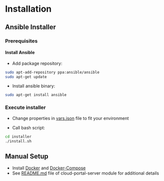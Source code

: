 # Installation

## Ansible Installer

### Prerequisites

#### Install Ansible

* Add package repository:

```bash
sudo apt-add-repository ppa:ansible/ansible
sudo apt-get update
```

* Install ansible binary:

```bash
sudo apt-get install ansible
```

### Execute installer

* Change properties in [vars.json](../../installer/vars.json) file to fit your environment

* Call bash script:

```bash
cd installer
./install.sh
```

## Manual Setup

* Install [Docker](https://docs.docker.com/engine/installation/) and [Docker-Compose](https://docs.docker.com/compose/install/)
* See [README.md](../../modules/cloud-portal-server/README.md#Usage) file of cloud-portal-server module for additional details 